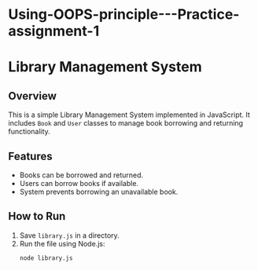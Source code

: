 # Using-OOPS-principle---Practice-assignment-1
# Library Management System

## Overview
This is a simple Library Management System implemented in JavaScript. It includes `Book` and `User` classes to manage book borrowing and returning functionality.

## Features
- Books can be borrowed and returned.
- Users can borrow books if available.
- System prevents borrowing an unavailable book.

## How to Run
1. Save `library.js` in a directory.
2. Run the file using Node.js:
   ```sh
   node library.js
